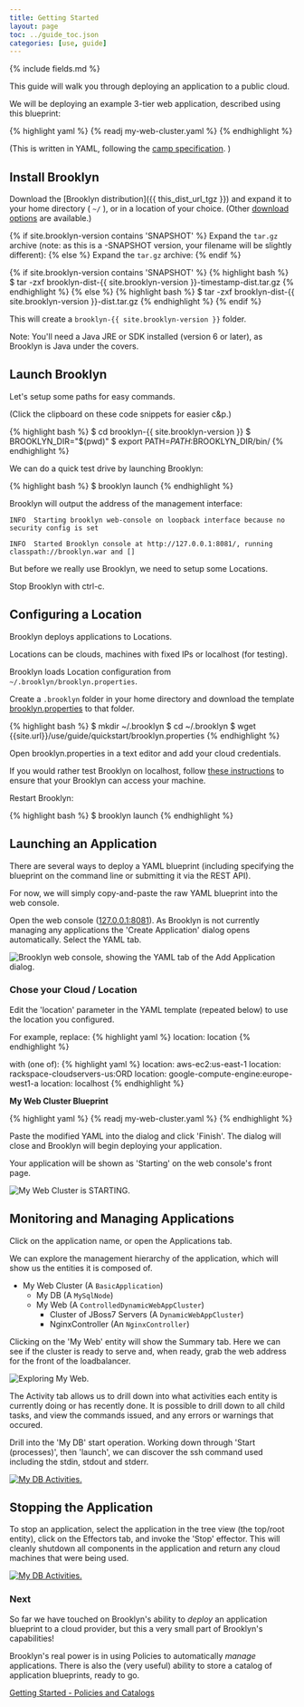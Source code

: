 ```yaml
---
title: Getting Started
layout: page
toc: ../guide_toc.json
categories: [use, guide]
---
```


{% include fields.md %}

This guide will walk you through deploying an application to a public cloud.

We will be deploying an example 3-tier web application, described using this blueprint: 

{% highlight yaml %}
{% readj my-web-cluster.yaml %}
{% endhighlight %}

(This is written in YAML, following the [camp specification](https://www.oasis-open.org/committees/camp/). )


## Install Brooklyn

Download the [Brooklyn distribution]({{ this_dist_url_tgz }}) and expand it to your home directory ( `~/` ), or in a location of your choice. (Other [download options]({{site.url}}/start/download.html) are available.)

{% if site.brooklyn-version contains 'SNAPSHOT' %}
Expand the `tar.gz` archive (note: as this is a -SNAPSHOT version, your filename will be slightly different):
{% else %}
Expand the `tar.gz` archive:
{% endif %}

{% if site.brooklyn-version contains 'SNAPSHOT' %}
{% highlight bash %}
$ tar -zxf brooklyn-dist-{{ site.brooklyn-version }}-timestamp-dist.tar.gz
{% endhighlight %}
{% else %}
{% highlight bash %}
$ tar -zxf brooklyn-dist-{{ site.brooklyn-version }}-dist.tar.gz
{% endhighlight %}
{% endif %}

This will create a `brooklyn-{{ site.brooklyn-version }}` folder.

Note: You'll need a Java JRE or SDK installed (version 6 or later), as Brooklyn is Java under the covers.

## Launch Brooklyn

Let's setup some paths for easy commands.

(Click the clipboard on these code snippets for easier c&p.)

{% highlight bash %}
$ cd brooklyn-{{ site.brooklyn-version }}
$ BROOKLYN_DIR="$(pwd)"
$ export PATH=$PATH:$BROOKLYN_DIR/bin/
{% endhighlight %}

We can do a quick test drive by launching Brooklyn:

{% highlight bash %}
$ brooklyn launch
{% endhighlight %}

Brooklyn will output the address of the management interface:


`INFO  Starting brooklyn web-console on loopback interface because no security config is set`

`INFO  Started Brooklyn console at http://127.0.0.1:8081/, running classpath://brooklyn.war and []`

But before we really use Brooklyn, we need to setup some Locations.
 
Stop Brooklyn with ctrl-c.

## Configuring a Location

Brooklyn deploys applications to Locations.

Locations can be clouds, machines with fixed IPs or localhost (for testing).

Brooklyn loads Location configuration  from `~/.brooklyn/brooklyn.properties`. 

Create a `.brooklyn` folder in your home directory and download the template [brooklyn.properties](brooklyn.properties) to that folder.

{% highlight bash %}
$ mkdir ~/.brooklyn
$ cd ~/.brooklyn
$ wget {{site.url}}/use/guide/quickstart/brooklyn.properties
{% endhighlight %}

Open brooklyn.properties in a text editor and add your cloud credentials.

If you would rather test Brooklyn on localhost, follow [these instructions]({{site.url}}/use/guide/locations/) to ensure that your Brooklyn can access your machine.

Restart Brooklyn:

{% highlight bash %}
$ brooklyn launch
{% endhighlight %}

## Launching an Application

There are several ways to deploy a YAML blueprint (including specifying the blueprint on the command line or submitting it via the REST API).

For now, we will simply copy-and-paste the raw YAML blueprint into the web console.

Open the web console ([127.0.0.1:8081](http://127.0.0.1:8081)). As Brooklyn is not currently managing any applications the 'Create Application' dialog opens automatically. Select the YAML tab.

![Brooklyn web console, showing the YAML tab of the Add Application dialog.](images/add-application-modal-yaml.png)


### Chose your Cloud / Location

Edit the 'location' parameter in the YAML template (repeated below) to use the location you configured.

For example, replace:
{% highlight yaml %}
location: location
{% endhighlight %}

with (one of):
{% highlight yaml %}
location: aws-ec2:us-east-1
location: rackspace-cloudservers-us:ORD
location: google-compute-engine:europe-west1-a
location: localhost
{% endhighlight %}

**My Web Cluster Blueprint**

{% highlight yaml %}
{% readj my-web-cluster.yaml %}
{% endhighlight %}

Paste the modified YAML into the dialog and click 'Finish'.
The dialog will close and Brooklyn will begin deploying your application.

Your application will be shown as 'Starting' on the web console's front page.

![My Web Cluster is STARTING.](images/my-web-cluster-starting.png)


## Monitoring and Managing Applications

Click on the application name, or open the Applications tab.

We can explore the management hierarchy of the application, which will show us the entities it is composed of.

 * My Web Cluster (A `BasicApplication`)
     * My DB (A `MySqlNode`)
     * My Web (A `ControlledDynamicWebAppCluster`)
        * Cluster of JBoss7 Servers (A `DynamicWebAppCluster`)
        * NginxController (An `NginxController`)



Clicking on the 'My Web' entity will show the Summary tab. Here we can see if the cluster is ready to serve and, when ready, grab the web address for the front of the loadbalancer.

![Exploring My Web.](images/my-web.png)


The Activity tab allows us to drill down into what activities each entity is currently doing or has recently done. It is possible to drill down to all child tasks, and view the commands issued, and any errors or warnings that occured.

Drill into the 'My DB' start operation. Working down through  'Start (processes)', then 'launch', we can discover the ssh command used including the stdin, stdout and stderr.

[![My DB Activities.](images/my-db-activities.png)](images/my-db-activities-large.png)


## Stopping the Application

To stop an application, select the application in the tree view (the top/root entity), click on the Effectors tab, and invoke the 'Stop' effector. This will cleanly shutdown all components in the application and return any cloud machines that were being used.

[![My DB Activities.](images/my-web-cluster-stop-confirm.png)](images/my-web-cluster-stop-confirm-large.png)


### Next 

So far we have touched on Brooklyn's ability to *deploy* an application blueprint to a cloud provider, but this a very small part of Brooklyn's capabilities!

Brooklyn's real power is in using Policies to automatically *manage* applications. There is also the (very useful) ability to store a catalog of application blueprints, ready to go.

[Getting Started - Policies and Catalogs](policies-and-catalogs.html)

